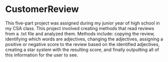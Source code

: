 # CustomerReview
This five-part project was assigned during my junior year of high school in my CSA class. This project involved creating methods that read reviews from a .txt file and analyzed them. Methods include: copying the review, identifying which words are adjectives, changing the adjectives, assigning a positive or negative score to the review based on the identified adjectives, creating a star system with the resulting score, and finally outputting all of this information for the user to see.

